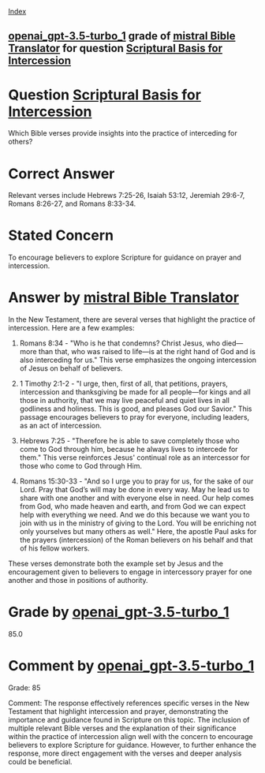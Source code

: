 
[Index](../../../../index.md)
## [openai_gpt-3.5-turbo_1](../../../grading_models/openai_gpt-3.5-turbo_1.md) grade of [mistral Bible Translator](../../../answering_models/mistral_Bible_Translator.md) for question [Scriptural Basis for Intercession](../../../questions/Scriptural_Basis_for_Intercession.md)

# Question [Scriptural Basis for Intercession](../../../questions/Scriptural_Basis_for_Intercession.md)
Which Bible verses provide insights into the practice of interceding for others?

# Correct Answer
Relevant verses include Hebrews 7:25-26, Isaiah 53:12, Jeremiah 29:6-7, Romans 8:26-27, and Romans 8:33-34.

# Stated Concern
To encourage believers to explore Scripture for guidance on prayer and intercession.

# Answer by [mistral Bible Translator](../../../answering_models/mistral_Bible_Translator.md)
 In the New Testament, there are several verses that highlight the practice of intercession. Here are a few examples:

1. Romans 8:34 - "Who is he that condemns? Christ Jesus, who died—more than that, who was raised to life—is at the right hand of God and is also interceding for us." This verse emphasizes the ongoing intercession of Jesus on behalf of believers.

2. 1 Timothy 2:1-2 - "I urge, then, first of all, that petitions, prayers, intercession and thanksgiving be made for all people—for kings and all those in authority, that we may live peaceful and quiet lives in all godliness and holiness. This is good, and pleases God our Savior." This passage encourages believers to pray for everyone, including leaders, as an act of intercession.

3. Hebrews 7:25 - "Therefore he is able to save completely those who come to God through him, because he always lives to intercede for them." This verse reinforces Jesus' continual role as an intercessor for those who come to God through Him.

4. Romans 15:30-33 - "And so I urge you to pray for us, for the sake of our Lord. Pray that God’s will may be done in every way. May he lead us to share with one another and with everyone else in need. Our help comes from God, who made heaven and earth, and from God we can expect help with everything we need. And we do this because we want you to join with us in the ministry of giving to the Lord. You will be enriching not only yourselves but many others as well." Here, the apostle Paul asks for the prayers (intercession) of the Roman believers on his behalf and that of his fellow workers.

These verses demonstrate both the example set by Jesus and the encouragement given to believers to engage in intercessory prayer for one another and those in positions of authority.

# Grade by [openai_gpt-3.5-turbo_1](../../../grading_models/openai_gpt-3.5-turbo_1.md)
85.0

# Comment by [openai_gpt-3.5-turbo_1](../../../grading_models/openai_gpt-3.5-turbo_1.md)
Grade: 85

Comment: The response effectively references specific verses in the New Testament that highlight intercession and prayer, demonstrating the importance and guidance found in Scripture on this topic. The inclusion of multiple relevant Bible verses and the explanation of their significance within the practice of intercession align well with the concern to encourage believers to explore Scripture for guidance. However, to further enhance the response, more direct engagement with the verses and deeper analysis could be beneficial.
